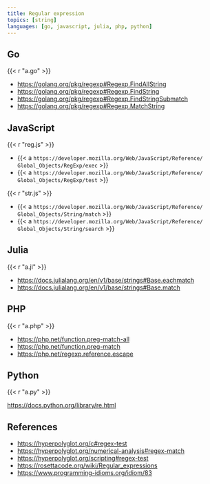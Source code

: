 ```yaml
---
title: Regular expression
topics: [string]
languages: [go, javascript, julia, php, python]
---
```


## Go

{{< r "a.go" >}}

- <https://golang.org/pkg/regexp#Regexp.FindAllString>
- <https://golang.org/pkg/regexp#Regexp.FindString>
- <https://golang.org/pkg/regexp#Regexp.FindStringSubmatch>
- <https://golang.org/pkg/regexp#Regexp.MatchString>

## JavaScript

{{< r "reg.js" >}}

- {{< a `https://developer.mozilla.org/Web/JavaScript/Reference/
   Global_Objects/RegExp/exec` >}}
- {{< a `https://developer.mozilla.org/Web/JavaScript/Reference/
   Global_Objects/RegExp/test` >}}

{{< r "str.js" >}}

- {{< a `https://developer.mozilla.org/Web/JavaScript/Reference/
   Global_Objects/String/match` >}}
- {{< a `https://developer.mozilla.org/Web/JavaScript/Reference/
   Global_Objects/String/search` >}}

## Julia

{{< r "a.jl" >}}

- <https://docs.julialang.org/en/v1/base/strings#Base.eachmatch>
- <https://docs.julialang.org/en/v1/base/strings#Base.match>

## PHP

{{< r "a.php" >}}

- <https://php.net/function.preg-match-all>
- <https://php.net/function.preg-match>
- <https://php.net/regexp.reference.escape>

## Python

{{< r "a.py" >}}

<https://docs.python.org/library/re.html>

## References

- <https://hyperpolyglot.org/c#regex-test>
- <https://hyperpolyglot.org/numerical-analysis#regex-match>
- <https://hyperpolyglot.org/scripting#regex-test>
- <https://rosettacode.org/wiki/Regular_expressions>
- <https://www.programming-idioms.org/idiom/83>
